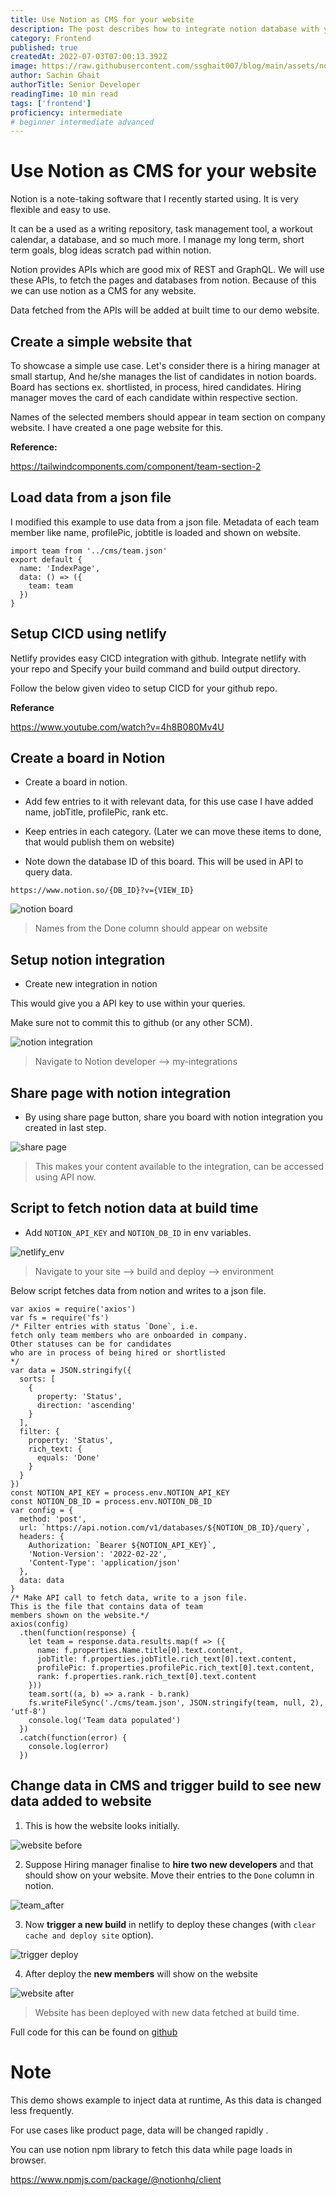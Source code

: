 ```yaml
---
title: Use Notion as CMS for your website
description: The post describes how to integrate notion database with your website.
category: Frontend
published: true
createdAt: 2022-07-03T07:00:13.392Z
image: https://raw.githubusercontent.com/ssghait007/blog/main/assets/notion-as-cms-header.webp
author: Sachin Ghait
authorTitle: Senior Developer
readingTime: 10 min read
tags: ['frontend']
proficiency: intermediate
# beginner intermediate advanced 
---
```


# Use Notion as CMS for your website

Notion is a note-taking software that I recently started using. It is very flexible and easy to use.

It can be a used as a writing repository, task management tool, a workout calendar, a database, and so much more. I manage my long term, short term goals, blog ideas scratch pad within notion.

Notion provides APIs which are good mix of REST and GraphQL. We will use these APIs, to fetch the pages and databases from notion. Because of this we can use notion as a CMS for any website.

Data fetched from the APIs will be added at built time to our demo website.

## Create a simple website that

To showcase a simple use case.
Let's consider there is a hiring manager at small startup, And he/she manages the list of candidates in notion boards.
Board has sections ex. shortlisted, in process, hired candidates. Hiring manager moves the card of each candidate within respective section.

Names of the selected members should appear in team section on company website. I have created a one page website for this.

**Reference:**

https://tailwindcomponents.com/component/team-section-2

## Load data from a json file

I modified this example to use data from a json file.
Metadata of each team member like name, profilePic, jobtitle is loaded and shown on website.

```js{1,3-5}
import team from '../cms/team.json'
export default {
  name: 'IndexPage',
  data: () => ({
    team: team
  })
}
```

## Setup CICD using netlify

Netlify provides easy CICD integration with github.
Integrate netlify with your repo and Specify your build command and build output directory.

Follow the below given video to setup CICD for your github repo.

**Referance**

https://www.youtube.com/watch?v=4h8B080Mv4U

## Create a board in Notion

- Create a board in notion.

- Add few entries to it with relevant data, for this use case I have added name, jobTitle, profilePic, rank etc.

- Keep entries in each category. (Later we can move these items to done, that would publish them on website)

- Note down the database ID of this board. This will be used in API to query data.

`https://www.notion.so/{DB_ID}?v={VIEW_ID}`

![notion board](https://raw.githubusercontent.com/ssghait007/blog/main/assets/team_before.webp)

> Names from the Done column should appear on website

## Setup notion integration

- Create new integration in notion

This would give you a API key to use within your queries.

Make sure not to commit this to github (or any other SCM).

![notion integration](https://raw.githubusercontent.com/ssghait007/blog/main/assets/notion_integration.webp)

> Navigate to Notion developer --> my-integrations

## Share page with notion integration

- By using share page button, share you board with notion integration you created in last step.

![share page](https://raw.githubusercontent.com/ssghait007/blog/main/assets/share_notion_page.webp)

> This makes your content available to the integration, can be accessed using API now.

## Script to fetch notion data at build time

- Add `NOTION_API_KEY` and `NOTION_DB_ID` in env variables.

![netlify_env](https://raw.githubusercontent.com/ssghait007/blog/main/assets/netlify_env.webp)

> Navigate to your site --> build and deploy --> environment

Below script fetches data from notion and writes to a json file.

```js{1,3-5}
var axios = require('axios')
var fs = require('fs')
/* Filter entries with status `Done`, i.e.
fetch only team members who are onboarded in company.
Other statuses can be for candidates
who are in process of being hired or shortlisted
*/
var data = JSON.stringify({
  sorts: [
    {
      property: 'Status',
      direction: 'ascending'
    }
  ],
  filter: {
    property: 'Status',
    rich_text: {
      equals: 'Done'
    }
  }
})
const NOTION_API_KEY = process.env.NOTION_API_KEY
const NOTION_DB_ID = process.env.NOTION_DB_ID
var config = {
  method: 'post',
  url: `https://api.notion.com/v1/databases/${NOTION_DB_ID}/query`,
  headers: {
    Authorization: `Bearer ${NOTION_API_KEY}`,
    'Notion-Version': '2022-02-22',
    'Content-Type': 'application/json'
  },
  data: data
}
/* Make API call to fetch data, write to a json file.
This is the file that contains data of team
members shown on the website.*/
axios(config)
  .then(function(response) {
    let team = response.data.results.map(f => ({
      name: f.properties.Name.title[0].text.content,
      jobTitle: f.properties.jobTitle.rich_text[0].text.content,
      profilePic: f.properties.profilePic.rich_text[0].text.content,
      rank: f.properties.rank.rich_text[0].text.content
    }))
    team.sort((a, b) => a.rank - b.rank)
    fs.writeFileSync('./cms/team.json', JSON.stringify(team, null, 2), 'utf-8')
    console.log('Team data populated')
  })
  .catch(function(error) {
    console.log(error)
  })
```

## Change data in CMS and trigger build to see new data added to website

1. This is how the website looks initially.

![website before](https://raw.githubusercontent.com/ssghait007/blog/main/assets/site_before.webp)

2. Suppose Hiring manager finalise to **hire two new developers** and that should show on your website. Move their entries to the `Done` column in notion.

![team_after](https://raw.githubusercontent.com/ssghait007/blog/main/assets/team_after.webp)

3. Now **trigger a new build** in netlify to deploy these changes (with `clear cache and deploy site` option).

![trigger deploy](https://raw.githubusercontent.com/ssghait007/blog/main/assets/netlify_deploy.webp)

4. After deploy the **new members** will show on the website

![website after](https://raw.githubusercontent.com/ssghait007/blog/main/assets/site_after.webp)

> Website has been deployed with new data fetched at build time.

Full code for this can be found on [github](https://github.com/ssghait007/notion-as-cms)

# Note

This demo shows example to inject data at runtime, As this data is changed less frequently.

For use cases like product page, data will be changed rapidly .

You can use notion npm library to fetch this data while page loads in browser.

https://www.npmjs.com/package/@notionhq/client
